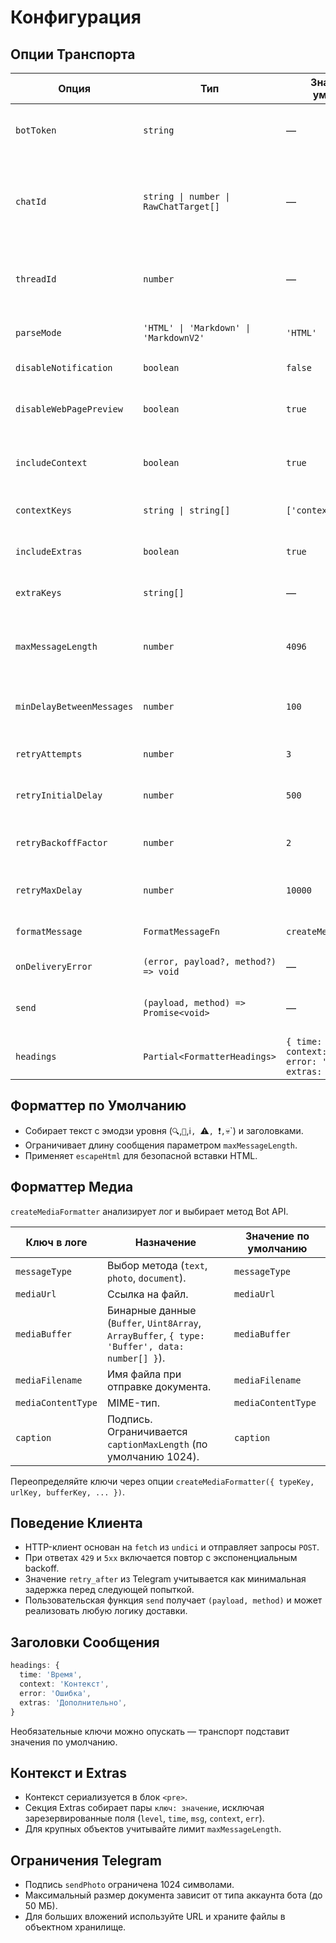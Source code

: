 ﻿# Конфигурация

## Опции Транспорта
| Опция | Тип | Значение по умолчанию | Описание |
| --- | --- | --- | --- |
| `botToken` | `string` | — | Укажите токен Telegram-бота. Обязательная опция. |
| `chatId` | `string \| number \| RawChatTarget[]` | — | Определяет один или несколько целевых чатов. Поддерживает массивы и объекты `{ chatId, threadId }`. |
| `threadId` | `number` | — | Общая тема для всех сообщений. Значение переопределяется `target.threadId`. |
| `parseMode` | `'HTML' \| 'Markdown' \| 'MarkdownV2'` | `'HTML'` | Управляет форматированием текста сообщения. |
| `disableNotification` | `boolean` | `false` | Делает сообщения тихими. |
| `disableWebPagePreview` | `boolean` | `true` | Отключает предпросмотр ссылок для `sendMessage`. |
| `includeContext` | `boolean` | `true` | Включает блок `Context` с пользовательскими данными. |
| `contextKeys` | `string \| string[]` | `['context', 'ctx']` | Задаёт ключи, из которых берётся контекст. |
| `includeExtras` | `boolean` | `true` | Добавляет блок `Extras` с прочими полями лога. |
| `extraKeys` | `string[]` | — | Ограничивает поля, попадающие в `Extras`. |
| `maxMessageLength` | `number` | `4096` | Максимальная длина текста. Для медиа учитывайте лимит подписи 1024 символа. |
| `minDelayBetweenMessages` | `number` | `100` | Минимальная пауза (мс) между сообщениями для одного чата. |
| `retryAttempts` | `number` | `3` | Количество попыток доставки, включая первую. |
| `retryInitialDelay` | `number` | `500` | Стартовая задержка (мс) перед повтором. |
| `retryBackoffFactor` | `number` | `2` | Множитель экспоненциального увеличения задержки. |
| `retryMaxDelay` | `number` | `10000` | Максимальная задержка (мс) между попытками. |
| `formatMessage` | `FormatMessageFn` | `createMediaFormatter()` | Пользовательский форматтер сообщений. |
| `onDeliveryError` | `(error, payload?, method?) => void` | — | Обработчик ошибок доставки. |
| `send` | `(payload, method) => Promise<void>` | — | Пользовательская функция отправки вместо HTTP-клиента. |
| `headings` | `Partial<FormatterHeadings>` | `{ time: 'Time', context: 'Context', error: 'Error', extras: 'Extras' }` | Переопределяет заголовки блоков форматтера. |

## Форматтер по Умолчанию
- Собирает текст с эмодзи уровня (`🔍`,`🐛`,ℹ️`, `⚠️`, `❗️`,`💀`) и заголовками.
- Ограничивает длину сообщения параметром `maxMessageLength`.
- Применяет `escapeHtml` для безопасной вставки HTML.

## Форматтер Медиа
`createMediaFormatter` анализирует лог и выбирает метод Bot API.

| Ключ в логе | Назначение | Значение по умолчанию |
| --- | --- | --- |
| `messageType` | Выбор метода (`text`, `photo`, `document`). | `messageType` |
| `mediaUrl` | Ссылка на файл. | `mediaUrl` |
| `mediaBuffer` | Бинарные данные (`Buffer`, `Uint8Array`, `ArrayBuffer`, `{ type: 'Buffer', data: number[] }`). | `mediaBuffer` |
| `mediaFilename` | Имя файла при отправке документа. | `mediaFilename` |
| `mediaContentType` | MIME-тип. | `mediaContentType` |
| `caption` | Подпись. Ограничивается `captionMaxLength` (по умолчанию 1024). | `caption` |

Переопределяйте ключи через опции `createMediaFormatter({ typeKey, urlKey, bufferKey, ... })`.

## Поведение Клиента
- HTTP-клиент основан на `fetch` из `undici` и отправляет запросы `POST`.
- При ответах `429` и `5xx` включается повтор с экспоненциальным backoff.
- Значение `retry_after` из Telegram учитывается как минимальная задержка перед следующей попыткой.
- Пользовательская функция `send` получает `(payload, method)` и может реализовать любую логику доставки.

## Заголовки Сообщения
```ts
headings: {
  time: 'Время',
  context: 'Контекст',
  error: 'Ошибка',
  extras: 'Дополнительно',
}
```
Необязательные ключи можно опускать — транспорт подставит значения по умолчанию.

## Контекст и Extras
- Контекст сериализуется в блок `<pre>`.
- Секция Extras собирает пары `ключ: значение`, исключая зарезервированные поля (`level`, `time`, `msg`, `context`, `err`).
- Для крупных объектов учитывайте лимит `maxMessageLength`.

## Ограничения Telegram
- Подпись `sendPhoto` ограничена 1024 символами.
- Максимальный размер документа зависит от типа аккаунта бота (до 50 МБ).
- Для больших вложений используйте URL и храните файлы в объектном хранилище.
